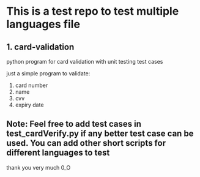 # This is a test repo to test multiple languages file

## 1. card-validation
python program for card validation with unit testing test cases

just a simple program to validate:
1. card number
2. name
3. cvv
4. expiry date

## Note: Feel free to add test cases in test_cardVerify.py if any better test case can be used. You can add other short scripts for different languages to test
thank you very much 0_O
